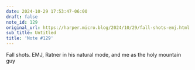 ```yaml
---
date: 2024-10-29 17:53:47-06:00
draft: false
note_id: 129
original_url: https://harper.micro.blog/2024/10/29/fall-shots-emj.html
sub_title: Untitled
title: 'Note #129'
---
```


Fall shots. EMJ, Ratner in his natural mode, and me as the holy mountain guy